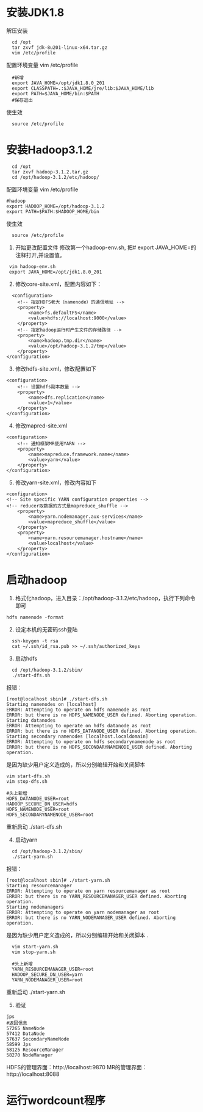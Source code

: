# 安装JDK1.8

解压安装
```
  cd /opt
  tar zxvf jdk-8u201-linux-x64.tar.gz
  vim /etc/profile
```
配置环境变量 vim /etc/profile
```
  #新增
  export JAVA_HOME=/opt/jdk1.8.0_201
  export CLASSPATH=.:$JAVA_HOME/jre/lib:$JAVA_HOME/lib
  export PATH=$JAVA_HOME/bin:$PATH
  #保存退出
```
使生效
```
  source /etc/profile
```
# 安装Hadoop3.1.2
```
  cd /opt
  tar zxvf hadoop-3.1.2.tar.gz
  cd /opt/hadoop-3.1.2/etc/hadoop/
 ```
 配置环境变量 vim /etc/profile
 ```
 #hadoop
export HADOOP_HOME=/opt/hadoop-3.1.2
export PATH=$PATH:$HADOOP_HOME/bin
 ```
 使生效
```
  source /etc/profile
```
1. 开始更改配置文件
  修改第一个hadoop-env.sh, 把# export JAVA_HOME=的注释打开,并设置值。
 ```
  vim hadoop-env.sh
  export JAVA_HOME=/opt/jdk1.8.0_201
```
2. 修改core-site.xml，配置内容如下：
```
  <configuration>
    <!-- 指定HDFS老大（namenode）的通信地址 -->
    <property>
        <name>fs.defaultFS</name>
        <value>hdfs://localhost:9000</value>
    </property>
    <!-- 指定hadoop运行时产生文件的存储路径 -->
    <property>
        <name>hadoop.tmp.dir</name>
        <value>/opt/hadoop-3.1.2/tmp</value>
    </property>
</configuration>

```
3. 修改hdfs-site.xml，修改配置如下
```
<configuration>
    <!-- 设置hdfs副本数量 -->
    <property>
        <name>dfs.replication</name>
        <value>1</value>
    </property>
</configuration>

```
4. 修改mapred-site.xml
```
<configuration>
    <!-- 通知框架MR使用YARN -->
    <property>
        <name>mapreduce.framework.name</name>
        <value>yarn</value>
    </property>
</configuration>

```
5. 修改yarn-site.xml，修改内容如下
```
<configuration>
<!-- Site specific YARN configuration properties -->
<!-- reducer取数据的方式是mapreduce_shuffle -->
    <property>
        <name>yarn.nodemanager.aux-services</name>
        <value>mapreduce_shuffle</value>
    </property>
    <property>
        <name>yarn.resourcemanager.hostname</name>
        <value>localhost</value>
    </property>
</configuration>
```
# 启动hadoop
1. 格式化hadoop，进入目录：/opt/hadoop-3.1.2/etc/hadoop，执行下列命令即可
```
hdfs namenode -format
```
2. 设定本机的无密码ssh登陆
```
  ssh-keygen -t rsa
  cat ~/.ssh/id_rsa.pub >> ~/.ssh/authorized_keys
```
3. 启动hdfs
```
  cd /opt/hadoop-3.1.2/sbin/
  ./start-dfs.sh
```
报错：
```
[root@localhost sbin]# ./start-dfs.sh 
Starting namenodes on [localhost]
ERROR: Attempting to operate on hdfs namenode as root
ERROR: but there is no HDFS_NAMENODE_USER defined. Aborting operation.
Starting datanodes
ERROR: Attempting to operate on hdfs datanode as root
ERROR: but there is no HDFS_DATANODE_USER defined. Aborting operation.
Starting secondary namenodes [localhost.localdomain]
ERROR: Attempting to operate on hdfs secondarynamenode as root
ERROR: but there is no HDFS_SECONDARYNAMENODE_USER defined. Aborting operation.

```
是因为缺少用户定义造成的，所以分别编辑开始和关闭脚本 
```
vim start-dfs.sh
vim stop-dfs.sh 

#头上新增
HDFS_DATANODE_USER=root
HADOOP_SECURE_DN_USER=hdfs
HDFS_NAMENODE_USER=root
HDFS_SECONDARYNAMENODE_USER=root
```
重新启动 ./start-dfs.sh

4. 启动yarn
```
  cd /opt/hadoop-3.1.2/sbin/
  ./start-yarn.sh
```
报错：
```
[root@localhost sbin]# ./start-yarn.sh 
Starting resourcemanager
ERROR: Attempting to operate on yarn resourcemanager as root
ERROR: but there is no YARN_RESOURCEMANAGER_USER defined. Aborting operation.
Starting nodemanagers
ERROR: Attempting to operate on yarn nodemanager as root
ERROR: but there is no YARN_NODEMANAGER_USER defined. Aborting operation.

```
是因为缺少用户定义造成的，所以分别编辑开始和关闭脚本 .
```
  vim start-yarn.sh
  vim stop-yarn.sh
  
  #头上新增
  YARN_RESOURCEMANAGER_USER=root
  HADOOP_SECURE_DN_USER=yarn
  YARN_NODEMANAGER_USER=root
```
重新启动 ./start-yarn.sh

5. 验证
```
jps
#返回信息
57265 NameNode
57412 DataNode
57637 SecondaryNameNode
58599 Jps
58125 ResourceManager
58270 NodeManager
```
HDFS的管理界面：http://localhost:9870
MR的管理界面：http://localhost:8088
# 运行wordcount程序

